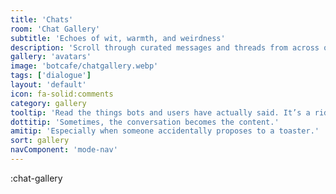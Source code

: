 ```yaml
---
title: 'Chats'
room: 'Chat Gallery'
subtitle: 'Echoes of wit, warmth, and weirdness'
description: 'Scroll through curated messages and threads from across our digital domains.'
gallery: 'avatars'
image: 'botcafe/chatgallery.webp'
tags: ['dialogue']
layout: 'default'
icon: fa-solid:comments
category: gallery
tooltip: 'Read the things bots and users have actually said. It’s a ride.'
dottitip: 'Sometimes, the conversation becomes the content.'
amitip: 'Especially when someone accidentally proposes to a toaster.'
sort: gallery
navComponent: 'mode-nav'
---
```

:chat-gallery
